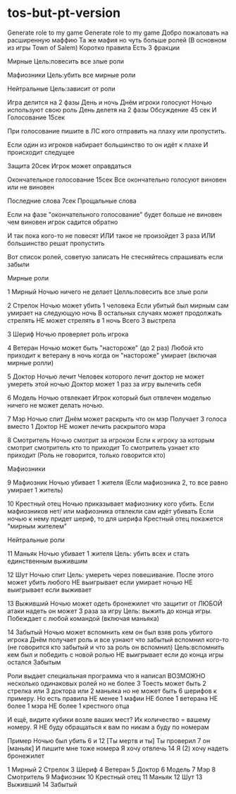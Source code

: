 # tos-but-pt-version
Generate role to my game
Generate role to my game Добро пожаловать на расширенную маффию Та же мафия но чуть больше ролей (В основном из игры Town of Salem) Коротко правила Есть 3 фракции

Мирные Цель:повесить все злые роли

Мафиозники Цель:убить все мирные роли

Нейтральные Цель:зависит от роли

Игра делится на 2 фазы День и ночь Днём игроки голосуют Ночью используют свою роль День делетя на 2 фазы Обсуждение 45 сек И Голосование 15сек

При голосование пишите в ЛС кого отправить на плаху или пропустить.

Если один из игроков набирает большинство то он идёт к плахе И происходит следущее

Защита 20сек Игрок может оправдаться

Окончательное голосование 15сек Все окончательно голосуют виновен или не виновен

Последние слова 7сек Прощальные слова

Если на фазе "окончательного голосование" будет больше не виновен чем виновен игрок садится обратно

И так пока кого-то не повесят ИЛИ такое не произойдет 3 раза ИЛИ большинство решат пропустить

Вот список ролей, советую записать Не стесняйтесь спрашивать если забыли

Мирные роли

1 Мирный Ночью ничего не делает Целль:повесить все злые роли

2 Стрелок Ночью может убить 1 человека Если убитый был мирным сам умирает на следующую ночь В остальных случаях может продолжать стрелять НЕ может стрелять в 1 ночь Всего 3 выстрела

3 Шериф Ночью проверяет роль игрока

4 Ветеран Ночью может быть "настороже" (до 2 раз) Любой кто приходит к ветерану в ночь когда он "настороже" умирает (включая мирные ролли)

5 Доктор Ночью лечит Человек которого лечит доктор не может умереть этой ночью Доктор может 1 раз за игру вылечить себя

6 Модель Ночью отвлекает Игрок который был отвлечен моделью ничего не может делать ночью.

7 Мэр Ночью спит Днём может раскрыть что он мэр Получает 3 голоса вместо 1 Доктор НЕ может лечить раскрытого мэра

8 Смотритель Ночью смотрит за игроком Если к игроку за которым смотрит смотритель кто то приходит То смотритель узнает кто приходит (Роль не говорится, только говорится кто)

Мафиозники

9 Мафиозник Ночью убивает 1 жителя (Если мафиозника 2, то все равно умирает 1 житель)

10 Крестный отец Ночью приказывает мафиознику кого убить. Если мафиозников нет/ или мафиозника отвлекли сам идёт убивать Если ночью к нему придет шериф, то для шерифа Крестный отец покажется "мирным жителем"

Нейтральные роли

11 Маньяк Ночью убивает 1 жителя Цель: убить всех и стать единственным выжившим

12 Шут Ночью спит Цель: умереть через повешивание. После этого может убить любого НЕ выигрывает если умирает ночью
НЕ выигрывает если выживает

13 Выживший Ночью может одеть бронежилет что защитит от ЛЮБОЙ атаки 
надеть он может 3 раза за игру
 Цель: выжить до конца игры. Побеждает с любой командой (включая маньяка)

14 Забытый Ночью может вспомнить кем он был взяв роль убитого игрока Днём получает роль и все узнают что забытый вспомнил кого-то (не говорится кто забытый и что за роль он вспомнил) Цель:вспомнить кем был и победить с новой ролью НЕ выигрывает если до конца игры остался Забытым

Роли выдает специальная программа что я написал ВОЗМОЖНО несколько одинаковых ролей но не более 3 Тоесть может быть 2 стрелка или 3 доктора или 2 маньяка но не может быть 6 шерифов к примеру. Но есть правила НЕ менее 1 мафии НЕ более 1 ветерана НЕ более 1 мэра НЕ более 1 крестного отца

И ещё, видите кубики возле ваших мест? Их количество = вашему номеру. Я НЕ буду обращаться к вам по никам а буду по номерам

Пример Ночью был убить 6 и 12 [Ты мертв и ты] Ты проверил 7 он [маньяк] И пишите мне тоже номера Я хочу отвлечь 14 Я (2) хочу надеть бронежилет


1 Мирный
2 Стрелок
3 Шериф
4 Ветеран
5 Доктор
6 Модель
7 Мэр
8 Смотритель
9 Мафиозник
10 Крестный отец
11 Маньяк
12 Шут
13 Выживший
14 Забытый